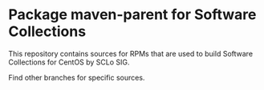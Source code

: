 # Package maven-parent for Software Collections

This repository contains sources for RPMs that are used
to build Software Collections for CentOS by SCLo SIG.

Find other branches for specific sources.
